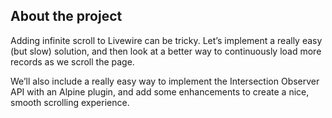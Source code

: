
## About the project

Adding infinite scroll to Livewire can be tricky. Let’s implement a really easy (but slow) solution, and then look at a better way to continuously load more records as we scroll the page.

We’ll also include a really easy way to implement the Intersection Observer API with an Alpine plugin, and add some enhancements to create a nice, smooth scrolling experience.
